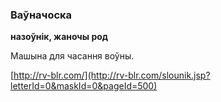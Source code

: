 ### Ваўначоска
**назоўнік, жаночы род**

Машына для часання воўны.

<a rel="author">[http://rv-blr.com/](http://rv-blr.com/slounik.jsp?letterId=0&maskId=0&pageId=500)</a>
